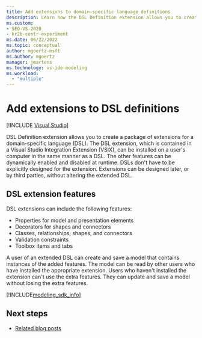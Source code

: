 ```yaml
---
title: Add extensions to domain-specific language definitions
description: Learn how the DSL Definition extension allows you to create a package of extensions to a domain-specific language (DSL).
ms.custom:
- SEO-VS-2020
- kr2b-contr-experiment
ms.date: 06/22/2022
ms.topic: conceptual
author: mgoertz-msft
ms.author: mgoertz
manager: jmartens
ms.technology: vs-ide-modeling
ms.workload:
  - "multiple"
---
```


# Add extensions to DSL definitions

[!INCLUDE [Visual Studio](~/includes/applies-to-version/vs-windows-only.md)]

DSL Definition extension allows you to create a package of extensions for a domain-specific language (DSL). The DSL extension, which is contained in a Visual Studio Integration Extension (VSIX), can be installed on a user's computer in the same manner as a DSL. The other features can be dynamically enabled and disabled at runtime. DSLs don't have to be explicitly designed for the extension. Extensions can be designed later, or by third parties, without altering the extended DSL.

## DSL extension features

DSL extensions can include the following features:

- Properties for model and presentation elements
- Decorators for shapes and connectors
- Classes, relationships, shapes, and connectors
- Validation constraints
- Toolbox items and tabs

A user of an extended DSL can create and save a model that contains instances of the added features. The model can be read by other users who have installed the appropriate extension. Users who haven't installed the extension can't use the extra features. They can update and save a model without losing the extra features.

[!INCLUDE[modeling_sdk_info](includes/modeling_sdk_info.md)]

## Next steps

- [Related blog posts](https://devblogs.microsoft.com/devops/the-visual-studio-modeling-sdk-is-now-available-with-visual-studio-2017/)
